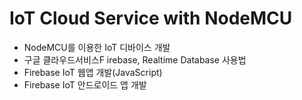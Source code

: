 # IoT Cloud Service with NodeMCU

- NodeMCU를 이용한 IoT 디바이스 개발
- 구글 클라우드서비스F irebase, Realtime Database 사용법
- Firebase IoT 웹앱 개발(JavaScript)
- Firebase IoT 안드로이드 앱 개발
